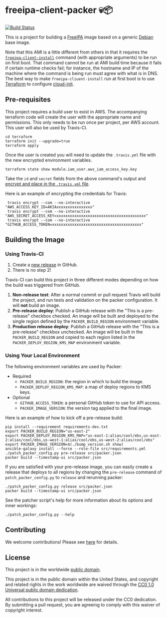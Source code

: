# freeipa-client-packer 💀📦 #

[![Build Status](https://travis-ci.com/cisagov/freeipa-client-packer.svg?branch=develop)](https://travis-ci.com/cisagov/freeipa-client-packer)

This is a project for building a [FreeIPA](https://www.freeipa.org)
image based on a generic [Debian](https://www.debian.org/) base image.

Note that this AMI is a little different from others in that it
requires the
[`freeipa-client-install`](https://linux.die.net/man/1/ipa-client-install)
command (with appropriate arguments) to be run on first boot.  That
command cannot be run at AMI build time because it fails if certain
runtime checks fail; for instance, the hostname and IP of the machine
where the command is being run must agree with what is in DNS.  The
best way to make `freeipa-cliuent-install` run at first boot is to use
[Terraform](https://www.terraform.io/) to configure
[cloud-init](https://cloud-init.io/).

## Pre-requisites ##

This project requires a build user to exist in AWS.  The accompanying terraform
code will create the user with the appropriate name and permissions.  This only
needs to be run once per project, per AWS account.  This user will also be used by
Travis-CI.

```console
cd terraform
terraform init --upgrade=true
terraform apply
```

Once the user is created you will need to update the `.travis.yml` file with the
new encrypted environment variables.

```console
terraform state show module.iam_user.aws_iam_access_key.key
```

Take the `id` and `secret` fields from the above command's output and [encrypt
and place in the `.travis.yml` file](https://docs.travis-ci.com/user/encryption-keys/).

Here is an example of encrypting the credentials for Travis:

```console
 travis encrypt --com --no-interactive "AWS_ACCESS_KEY_ID=AKIAxxxxxxxxxxxxxxxx"
 travis encrypt --com --no-interactive "AWS_SECRET_ACCESS_KEY=xxxxxxxxxxxxxxxxxxxxxxxxxxxxxxxxxxxxxxxx"
 travis encrypt --com --no-interactive "GITHUB_ACCESS_TOKEN=xxxxxxxxxxxxxxxxxxxxxxxxxxxxxxxxxxxxxxxx"
```

## Building the Image ##

### Using Travis-CI ###

1. Create a [new release](https://help.github.com/en/articles/creating-releases)
   in GitHub.
1. There is no step 2!

Travis-CI can build this project in three different modes depending on
how the build was triggered from GitHub.

1. **Non-release test**: After a normal commit or pull request Travis
   will build the project, and run tests and validation on the
   packer configuration.  It will __not__ build an image.
1. **Pre-release deploy**: Publish a GitHub release
   with the "This is a pre-release" checkbox checked.  An image will be built
   and deployed to the single region defined by the `PACKER_BUILD_REGION`
   environment variable.
1. **Production release deploy**: Publish a GitHub release with
   the "This is a pre-release" checkbox unchecked.  An image will be built
   in the `PACKER_BUILD_REGION` and copied to each region listed in the
   `PACKER_DEPLOY_REGION_KMS_MAP` environment variable.

### Using Your Local Environment ###

The following environment variables are used by Packer:

- Required
  - `PACKER_BUILD_REGION`: the region in which to build the image.
  - `PACKER_DEPLOY_REGION_KMS_MAP`: a map of deploy regions to KMS keys.
- Optional
  - `GITHUB_ACCESS_TOKEN`: a personal GitHub token to use for API access.
  - `PACKER_IMAGE_VERSION`: the version tag applied to the final image.

Here is an example of how to kick off a pre-release build:

```console
pip install --requirement requirements-dev.txt
export PACKER_BUILD_REGION="us-east-2"
export PACKER_DEPLOY_REGION_KMS_MAP="us-east-1:alias/cool/ebs,us-east-2:alias/cool/ebs,us-west-1:alias/cool/ebs,us-west-2:alias/cool/ebs"
export PACKER_IMAGE_VERSION=$(./bump_version.sh show)
ansible-galaxy install --force --role-file src/requirements.yml
./patch_packer_config.py pre-release src/packer.json
packer build --timestamp-ui src/packer.json
```

If you are satisfied with your pre-release image, you can easily create a release
that deploys to all regions by changing the `pre-release` command of
`patch_packer_config.py` to `release` and rerunning packer:

```console
./patch_packer_config.py release src/packer.json
packer build --timestamp-ui src/packer.json
```

See the patcher script's help for more information about its options and
inner workings:

```console
./patch_packer_config.py --help
```

## Contributing ##

We welcome contributions!  Please see [here](CONTRIBUTING.md) for
details.

## License ##

This project is in the worldwide [public domain](LICENSE).

This project is in the public domain within the United States, and
copyright and related rights in the work worldwide are waived through
the [CC0 1.0 Universal public domain
dedication](https://creativecommons.org/publicdomain/zero/1.0/).

All contributions to this project will be released under the CC0
dedication. By submitting a pull request, you are agreeing to comply
with this waiver of copyright interest.

